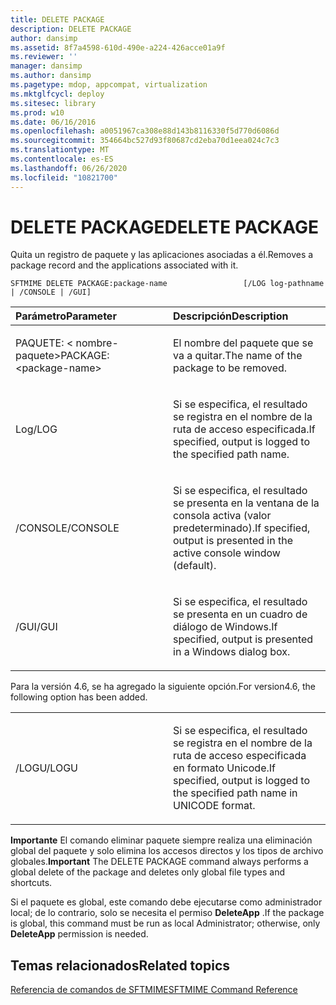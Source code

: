 ```yaml
---
title: DELETE PACKAGE
description: DELETE PACKAGE
author: dansimp
ms.assetid: 8f7a4598-610d-490e-a224-426acce01a9f
ms.reviewer: ''
manager: dansimp
ms.author: dansimp
ms.pagetype: mdop, appcompat, virtualization
ms.mktglfcycl: deploy
ms.sitesec: library
ms.prod: w10
ms.date: 06/16/2016
ms.openlocfilehash: a0051967ca308e88d143b8116330f5d770d6086d
ms.sourcegitcommit: 354664bc527d93f80687cd2eba70d1eea024c7c3
ms.translationtype: MT
ms.contentlocale: es-ES
ms.lasthandoff: 06/26/2020
ms.locfileid: "10821700"
---
```

# <span data-ttu-id="fec48-103">DELETE PACKAGE</span><span class="sxs-lookup"><span data-stu-id="fec48-103">DELETE PACKAGE</span></span>


<span data-ttu-id="fec48-104">Quita un registro de paquete y las aplicaciones asociadas a él.</span><span class="sxs-lookup"><span data-stu-id="fec48-104">Removes a package record and the applications associated with it.</span></span>

`SFTMIME DELETE PACKAGE:package-name                 [/LOG log-pathname | /CONSOLE | /GUI]`

<table>
<colgroup>
<col width="50%" />
<col width="50%" />
</colgroup>
<thead>
<tr class="header">
<th align="left"><span data-ttu-id="fec48-105">Parámetro</span><span class="sxs-lookup"><span data-stu-id="fec48-105">Parameter</span></span></th>
<th align="left"><span data-ttu-id="fec48-106">Descripción</span><span class="sxs-lookup"><span data-stu-id="fec48-106">Description</span></span></th>
</tr>
</thead>
<tbody>
<tr class="odd">
<td align="left"><p><span data-ttu-id="fec48-107">PAQUETE: &lt; nombre-paquete&gt;</span><span class="sxs-lookup"><span data-stu-id="fec48-107">PACKAGE:&lt;package-name&gt;</span></span></p></td>
<td align="left"><p><span data-ttu-id="fec48-108">El nombre del paquete que se va a quitar.</span><span class="sxs-lookup"><span data-stu-id="fec48-108">The name of the package to be removed.</span></span></p></td>
</tr>
<tr class="even">
<td align="left"><p><span data-ttu-id="fec48-109">Log</span><span class="sxs-lookup"><span data-stu-id="fec48-109">/LOG</span></span></p></td>
<td align="left"><p><span data-ttu-id="fec48-110">Si se especifica, el resultado se registra en el nombre de la ruta de acceso especificada.</span><span class="sxs-lookup"><span data-stu-id="fec48-110">If specified, output is logged to the specified path name.</span></span></p></td>
</tr>
<tr class="odd">
<td align="left"><p><span data-ttu-id="fec48-111">/CONSOLE</span><span class="sxs-lookup"><span data-stu-id="fec48-111">/CONSOLE</span></span></p></td>
<td align="left"><p><span data-ttu-id="fec48-112">Si se especifica, el resultado se presenta en la ventana de la consola activa (valor predeterminado).</span><span class="sxs-lookup"><span data-stu-id="fec48-112">If specified, output is presented in the active console window (default).</span></span></p></td>
</tr>
<tr class="even">
<td align="left"><p><span data-ttu-id="fec48-113">/GUI</span><span class="sxs-lookup"><span data-stu-id="fec48-113">/GUI</span></span></p></td>
<td align="left"><p><span data-ttu-id="fec48-114">Si se especifica, el resultado se presenta en un cuadro de diálogo de Windows.</span><span class="sxs-lookup"><span data-stu-id="fec48-114">If specified, output is presented in a Windows dialog box.</span></span></p></td>
</tr>
</tbody>
</table>

 

<span data-ttu-id="fec48-115">Para la versión 4.6, se ha agregado la siguiente opción.</span><span class="sxs-lookup"><span data-stu-id="fec48-115">For version4.6, the following option has been added.</span></span>

<table>
<colgroup>
<col width="50%" />
<col width="50%" />
</colgroup>
<tbody>
<tr class="odd">
<td align="left"><p><span data-ttu-id="fec48-116">/LOGU</span><span class="sxs-lookup"><span data-stu-id="fec48-116">/LOGU</span></span></p></td>
<td align="left"><p><span data-ttu-id="fec48-117">Si se especifica, el resultado se registra en el nombre de la ruta de acceso especificada en formato Unicode.</span><span class="sxs-lookup"><span data-stu-id="fec48-117">If specified, output is logged to the specified path name in UNICODE format.</span></span></p></td>
</tr>
</tbody>
</table>

 

<span data-ttu-id="fec48-118">**Importante**  El comando eliminar paquete siempre realiza una eliminación global del paquete y solo elimina los accesos directos y los tipos de archivo globales.</span><span class="sxs-lookup"><span data-stu-id="fec48-118">**Important** The DELETE PACKAGE command always performs a global delete of the package and deletes only global file types and shortcuts.</span></span>

<span data-ttu-id="fec48-119">Si el paquete es global, este comando debe ejecutarse como administrador local; de lo contrario, solo se necesita el permiso **DeleteApp** .</span><span class="sxs-lookup"><span data-stu-id="fec48-119">If the package is global, this command must be run as local Administrator; otherwise, only **DeleteApp** permission is needed.</span></span>

 

## <span data-ttu-id="fec48-120">Temas relacionados</span><span class="sxs-lookup"><span data-stu-id="fec48-120">Related topics</span></span>


[<span data-ttu-id="fec48-121">Referencia de comandos de SFTMIME</span><span class="sxs-lookup"><span data-stu-id="fec48-121">SFTMIME Command Reference</span></span>](sftmime--command-reference.md)

 

 






